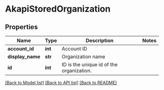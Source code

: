 # AkapiStoredOrganization

## Properties
Name | Type | Description | Notes
------------ | ------------- | ------------- | -------------
**account_id** | **int** | Account ID | 
**display_name** | **str** | Organization name | 
**id** | **int** | ID is the unique id of the organization. | 

[[Back to Model list]](../README.md#documentation-for-models) [[Back to API list]](../README.md#documentation-for-api-endpoints) [[Back to README]](../README.md)

